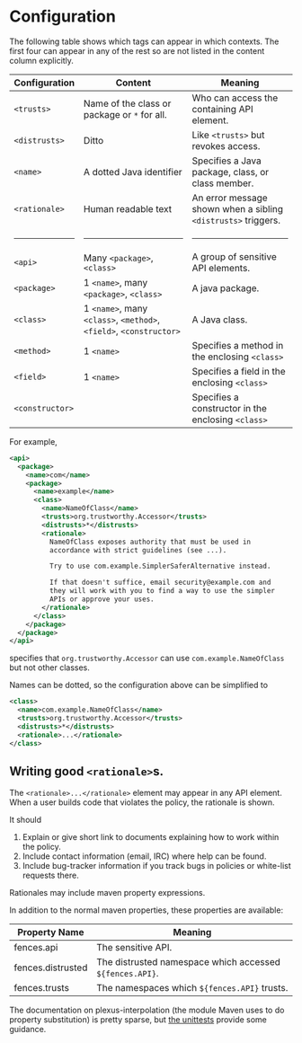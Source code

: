 # Configuration

The following table shows which tags can appear in which contexts.
The first four can appear in any of the rest so are not listed in the content column explicitly.

| Configuration | Content | Meaning |
| ------------- | ------- | ------- |
| `<trusts>` | Name of the class or package or `*` for all. | Who can access the containing API element. |
| `<distrusts>` | Ditto | Like `<trusts>` but revokes access. |
| `<name>` | A dotted Java identifier | Specifies a Java package, class, or class member. |
| `<rationale>` | Human readable text | An error message shown when a sibling `<distrusts>` triggers. |
| <hr /> | <hr /> | <hr /> |
| `<api>` | Many `<package>`, `<class>` | A group of sensitive API elements. |
| `<package>` | 1 `<name>`, many `<package>`, `<class>` | A java package. |
| `<class>` | 1 `<name>`, many `<class>`, `<method>`, `<field>`, `<constructor>` | A Java class. |
| `<method>` | 1 `<name>` | Specifies a method in the enclosing `<class>` |
| `<field>` | 1 `<name>` | Specifies a field in the enclosing `<class>` |
| `<constructor>`| | Specifies a constructor in the enclosing `<class>` |

For example,

```XML
<api>
  <package>
    <name>com</name>
    <package>
      <name>example</name>
      <class>
        <name>NameOfClass</name>
        <trusts>org.trustworthy.Accessor</trusts>
        <distrusts>*</distrusts>
        <rationale>
          NameOfClass exposes authority that must be used in
          accordance with strict guidelines (see ...).

          Try to use com.example.SimplerSaferAlternative instead.

          If that doesn't suffice, email security@example.com and
          they will work with you to find a way to use the simpler
          APIs or approve your uses.
        </rationale>
      </class>
    </package>
  </package>
</api>
```

specifies that `org.trustworthy.Accessor` can use
`com.example.NameOfClass` but not other classes.

Names can be dotted, so the configuration above can be simplified to

```XML
<class>
  <name>com.example.NameOfClass</name>
  <trusts>org.trustworthy.Accessor</trusts>
  <distrusts>*</distrusts>
  <rationale>...</rationale>
</class>
```

## Writing good `<rationale>`s. <a name="writing_good_rationales"></a>

The `<rationale>...</rationale>` element may appear in any API element.
When a user builds code that violates the policy, the rationale is shown.

It should

1. Explain or give short link to documents explaining how to work within
   the policy.
2. Include contact information (email, IRC) where help can be found.
3. Include bug-tracker information if you track bugs in policies or
   white-list requests there.

Rationales may include maven property expressions.

In addition to the normal maven properties, these properties are available:

| Property Name     | Meaning                                                  |
| ----------------- | -------------------------------------------------------- |
| fences.api        | The sensitive API.                                       |
| fences.distrusted | The distrusted namespace which accessed `${fences.API}`. |
| fences.trusts     | The namespaces which `${fences.API}` trusts.             |

The documentation on plexus-interpolation (the module Maven uses to do
property substitution) is pretty sparse, but
[the unittests](https://github.com/codehaus-plexus/plexus-interpolation/blob/master/src/test/java/org/codehaus/plexus/interpolation/StringSearchInterpolatorTest.java)
provide some guidance.

